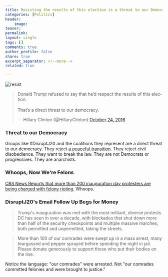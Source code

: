 ```yaml
---
title: Resisting the results of this election is a threat to our Democracy
categories: [Politics]
header:
    image: 
teaser: 
permalink: 
layout: single
tags: []
comments: true
author_profile: false
share: true
excerpt_separator: <!--more-->
related: true

---
```


![resist](https://www.indybay.org/uploads/2016/11/11/no-peaceful-transition-disrupt-j20.jpg)

<blockquote class="twitter-tweet" data-lang="en"><p lang="en" dir="ltr">Donald Trump refused to say that he’d respect the results of this election.<br><br>That’s a direct threat to our democracy.</p>&mdash; Hillary Clinton (@HillaryClinton) <a href="https://twitter.com/HillaryClinton/status/790612127996403712">October 24, 2016</a></blockquote>
<script async src="//platform.twitter.com/widgets.js" charset="utf-8"></script>


### Threat to our Democracy 

Groups like #DisruptJ20 and the coalitions they represent are a direct threat to our democracy. They reject [a peaceful transition](http://www.disruptj20.org/event/disruptj20-protest-the-inauguration-of-donald-trump/). They reject civil disobedience. They want to break the law. They are not Democrats or progressives. They are anarchists. 


### Whoops, Now We're Felons

[CBS News Reports that more than 200 inauguration day protesters are being charged with felony rioting.](http://www.cbsnews.com/news/inauguration-day-protests-felony-rioting-charges-federal-prosecutors-say/) Whoops.

### DisruptJ20's Email Follow Up Begs for Money

>Trump's inauguration was met with the most militant, diverse protests DC has seen in over a decade, with blockades that shut down more than half of the security checkpoints and multiple massive marches, both permitted and unpermitted, taking the streets.

>More than 100 of our comrades were swept up in a mass arrest, many teargassed and pepper sprayed before spending the night in jail. Please donate generously to support those who put their bodies on the line.

Notice the language: "our comrades" were arrested. Not "our comrades committed felonies and were brought to justice." 